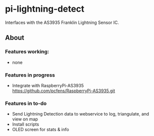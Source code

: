 # pi-lightning-detect
Interfaces with the AS3935 Franklin Lightning Sensor IC.

## About
### Features working:
* none

### Features in progress
* Integrate with RaspberryPi-AS3935 https://github.com/pcfens/RaspberryPi-AS3935.git

### Features in to-do
* Send Lightning Detection data to webservice to log, triangulate, and view on map
* Install scripts
* OLED screen for stats & info
